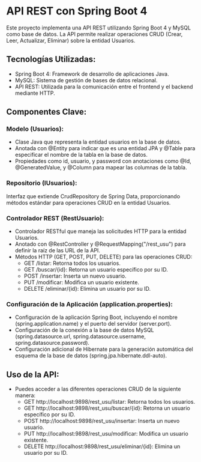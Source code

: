 # API REST con Spring Boot 4
Este proyecto implementa una API REST utilizando Spring Boot 4 y MySQL como base de datos. La API permite realizar operaciones CRUD (Crear, Leer, Actualizar, Eliminar) sobre la entidad Usuarios.

## Tecnologías Utilizadas:

- Spring Boot 4: Framework de desarrollo de aplicaciones Java.
- MySQL: Sistema de gestión de bases de datos relacional.
- API REST: Utilizada para la comunicación entre el frontend y el backend mediante HTTP.

## Componentes Clave:
 
### Modelo (Usuarios):

- Clase Java que representa la entidad usuarios en la base de datos.
- Anotada con @Entity para indicar que es una entidad JPA y @Table para especificar el nombre de la tabla en la base de datos.
- Propiedades como id, usuario, y password con anotaciones como @Id, @GeneratedValue, y @Column para mapear las columnas de la tabla.

### Repositorio (IUsuarios):

Interfaz que extiende CrudRepository de Spring Data, proporcionando métodos estándar para operaciones CRUD en la entidad Usuarios.

### Controlador REST (RestUsuario):

- Controlador RESTful que maneja las solicitudes HTTP para la entidad Usuarios.
- Anotado con @RestController y @RequestMapping("/rest_usu") para definir la raíz de las URL de la API.
- Métodos HTTP (GET, POST, PUT, DELETE) para las operaciones CRUD:
   - GET /listar: Retorna todos los usuarios.
   - GET /buscar/{id}: Retorna un usuario específico por su ID.
   - POST /insertar: Inserta un nuevo usuario.
   - PUT /modificar: Modifica un usuario existente.
   - DELETE /eliminar/{id}: Elimina un usuario por su ID.

### Configuración de la Aplicación (application.properties):

- Configuración de la aplicación Spring Boot, incluyendo el nombre (spring.application.name) y el puerto del servidor (server.port).
- Configuración de la conexión a la base de datos MySQL (spring.datasource.url, spring.datasource.username, spring.datasource.password).
- Configuración adicional de Hibernate para la generación automática del esquema de la base de datos (spring.jpa.hibernate.ddl-auto).

## Uso de la API:

- Puedes acceder a las diferentes operaciones CRUD de la siguiente manera:
  - GET http://localhost:9898/rest_usu/listar: Retorna todos los usuarios.
  - GET http://localhost:9898/rest_usu/buscar/{id}: Retorna un usuario específico por su ID.
  - POST http://localhost:9898/rest_usu/insertar: Inserta un nuevo usuario.
  - PUT http://localhost:9898/rest_usu/modificar: Modifica un usuario existente.
  - DELETE http://localhost:9898/rest_usu/eliminar/{id}: Elimina un usuario por su ID.
